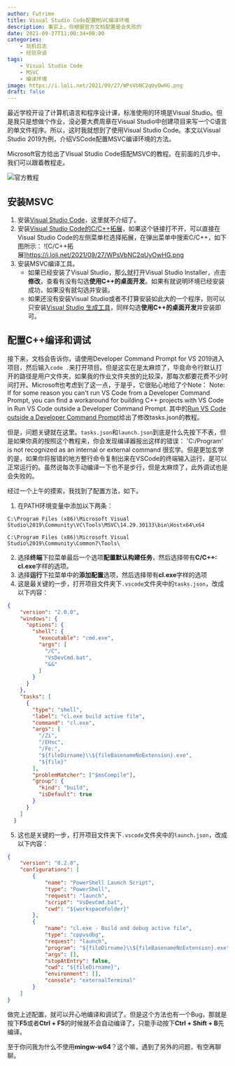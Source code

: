 ```yaml
---
author: Futrime
title: Visual Studio Code配置MSVC编译环境
description: 事实上，你根据官方文档配置是会失败的
date: 2021-09-27T11:00:34+08:00
categories:
    - 玩机日志
    - 经验杂谈
tags:
    - Visual Studio Code
    - MSVC
    - 编译环境
image: https://i.loli.net/2021/09/27/WPsVbNC2qUyOwHG.png
draft: false
---
```


最近学校开设了计算机语言和程序设计课，标准使用的环境是Visual Studio。但是我只是想做个作业，没必要大费周章在Visual Studio中创建项目来写一个C语言的单文件程序。所以，这时我就想到了使用Visual Studio Code。本文以Visual Studio 2019为例，介绍VSCode配置MSVC编译环境的方法。

Microsoft官方给出了Visual Studio Code搭配MSVC的教程。在前面的几步中，我们可以跟着教程走。

![官方教程](https://i.loli.net/2021/09/27/WvsH9czPFgypn5Y.png)

## 安装MSVC

1. 安装[Visual Studio Code](https://code.visualstudio.com/download)，这里就不介绍了。
2. 安装[Visual Studio Code的C/C++拓展](https://marketplace.visualstudio.com/items?itemName=ms-vscode.cpptools)，如果这个链接打不开，可以直接在Visual Studio Code的左侧菜单栏选择拓展，在弹出菜单中搜索C/C++，如下图所示：
![C/C++拓展]https://i.loli.net/2021/09/27/WPsVbNC2qUyOwHG.png
3. 安装MSVC编译工具。
   * 如果已经安装了Visual Studio，那么就打开Visual Studio Installer，点击**修改**，查看有没有勾选**使用C++的桌面开发**。如果有就说明环境已经安装成功，如果没有就勾选并安装。
   * 如果还没有安装Visual Studio或者不打算安装如此大的一个程序，则可以只安装[Visual Studio 生成工具](https://visualstudio.microsoft.com/zh-hans/downloads/#build-tools-for-visual-studio-2019)，同样勾选**使用C++的桌面开发**并安装即可。

## 配置C++编译和调试

接下来，文档会告诉你，请使用Developer Command Prompt for VS 2019进入项目，然后输入`code .`来打开项目。但是这实在是太麻烦了，毕竟命令行默认打开的路径是用户文件夹，如果我的作业文件夹放的比较深，那每次都要花费不少时间打开。Microsoft也考虑到了这一点，于是乎，它很贴心地给了个Note：
    Note: If for some reason you can't run VS Code from a Developer Command Prompt, you can find a workaround for building C++ projects with VS Code in Run VS Code outside a Developer Command Prompt.
其中的[Run VS Code outside a Developer Command Prompt](https://code.visualstudio.com/docs/cpp/config-msvc#_run-vs-code-outside-the-developer-command-prompt)给出了修改tasks.json的教程。

但是，问题关键就在这里。`tasks.json`和`launch.json`到底是什么先按下不表，但是如果你真的按照这个教程来，你会发现编译器报出这样的错误：
    'C:/Program' is not recognized as an internal or external command
很玄学。但是更加玄学的是，如果你将报错的地方整行命令复制出来在VSCode的终端输入运行，是可以正常运行的。虽然说每次手动编译一下也不是步行，但是太麻烦了，此外调试也是会失败的。

经过一个上午的摸索，我找到了配置方法，如下。

1. 在PATH环境变量中添加以下两条：
```
C:\Program Files (x86)\Microsoft Visual Studio\2019\Community\VC\Tools\MSVC\14.29.30133\bin\Hostx64\x64
```
```
C:\Program Files (x86)\Microsoft Visual Studio\2019\Community\Common7\Tools\
```
2. 选择**终端**下拉菜单最后一个选项**配置默认构建任务**，然后选择带有**C/C++: cl.exe**字样的选项。
3. 选择**运行**下拉菜单中的**添加配置**选项，然后选择带有**cl.exe**字样的选项
4. 这是最关键的一步，打开项目文件夹下`.vscode`文件夹中的`tasks.json`，改成以下内容：
```json
{
	"version": "2.0.0",
	"windows": {
	  "options": {
		"shell": {
		  "executable": "cmd.exe",
		  "args": [
			"/C",
			"VsDevCmd.bat",
			"&&"
		  ]
		}
	  }
	},
	"tasks": [
	  {
		"type": "shell",
		"label": "cl.exe build active file",
		"command": "cl.exe",
		"args": [
		  "/Zi",
		  "/EHsc",
		  "/Fe:",
		  "${fileDirname}\\${fileBasenameNoExtension}.exe",
		  "${file}"
		],
		"problemMatcher": ["$msCompile"],
		"group": {
		  "kind": "build",
		  "isDefault": true
		}
	  }
	]
  }
  ```
5. 这也是关键的一步，打开项目文件夹下`.vscode`文件夹中的`launch.json`，改成以下内容：
```json
{
    "version": "0.2.0",
    "configurations": [
        {
            "name": "PowerShell Launch Script",
            "type": "PowerShell",
            "request": "launch",
            "script": "VsDevCmd.bat",
            "cwd": "${workspaceFolder}"
        },
        {
            "name": "cl.exe - Build and debug active file",
            "type": "cppvsdbg",
            "request": "launch",
            "program": "${fileDirname}\\${fileBasenameNoExtension}.exe",
            "args": [],
            "stopAtEntry": false,
            "cwd": "${fileDirname}",
            "environment": [],
            "console": "externalTerminal"
        }
    ]
}
```

做完上述配置，就可以开心地编译和调试了。但是这个方法也有一个Bug，那就是按下**F5**或者**Ctrl + F5**的时候就不会自动编译了，只能手动按下**Ctrl + Shift + B**先编译。

至于你问我为什么不使用**mingw-w64**？这个嘛，遇到了另外的问题，有空再聊聊。